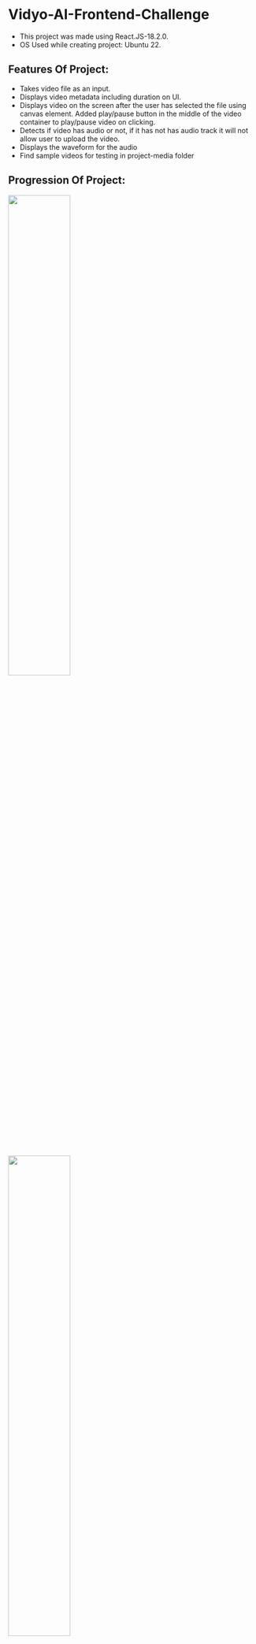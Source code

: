 # Vidyo-AI-Frontend-Challenge

- This project was made using React.JS-18.2.0.
- OS Used while creating project: Ubuntu 22.

## Features Of Project:

- Takes video file as an input.
- Displays video metadata including duration on UI.
- Displays video on the screen after the user has selected the file using canvas element. Added play/pause button in the middle of the video container to play/pause video on clicking.
- Detects if video has audio or not, if it has not has audio track it will not allow user to upload the video.
- Displays the waveform for the audio
- Find sample videos for testing in project-media folder

## Progression Of Project: 


<img width="50%" src="https://github.com/vishant007/vidyo-ai-frontend-challenge/assets/64253459/f116aab1-dd16-41d1-8350-6b069f46ddf4"/>
<img width="50%" src="https://github.com/vishant007/vidyo-ai-frontend-challenge/assets/64253459/588f17e1-5e4c-41aa-9802-85a9031cb8b0"/>
<img width="50%" src="https://github.com/vishant007/vidyo-ai-frontend-challenge/assets/64253459/ad98eeb1-9d73-4960-8621-f2f7d87b21fb"/>
<img width="50%" src="https://github.com/vishant007/vidyo-ai-frontend-challenge/assets/64253459/12e738b0-d6fc-42a9-8209-3f6a2b663ad1"/>


## Commands To Run Project:

```bash
npm install
```

```bash
npm start
```
